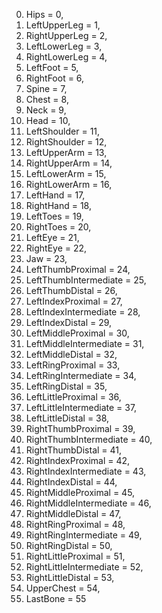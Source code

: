 0. Hips = 0,
1. LeftUpperLeg = 1,
2. RightUpperLeg = 2,
3. LeftLowerLeg = 3,
4. RightLowerLeg = 4,
5. LeftFoot = 5,
6. RightFoot = 6,
7. Spine = 7,
8. Chest = 8,
9. Neck = 9,
10. Head = 10,
11. LeftShoulder = 11,
12. RightShoulder = 12,
13. LeftUpperArm = 13,
14. RightUpperArm = 14,
15. LeftLowerArm = 15,
16. RightLowerArm = 16,
17. LeftHand = 17,
18. RightHand = 18,
19. LeftToes = 19,
20. RightToes = 20,
21. LeftEye = 21,
22. RightEye = 22,
23. Jaw = 23,
24. LeftThumbProximal = 24,
25. LeftThumbIntermediate = 25,
26. LeftThumbDistal = 26,
27. LeftIndexProximal = 27,
28. LeftIndexIntermediate = 28,
29. LeftIndexDistal = 29,
30. LeftMiddleProximal = 30,
31. LeftMiddleIntermediate = 31,
32. LeftMiddleDistal = 32,
33. LeftRingProximal = 33,
34. LeftRingIntermediate = 34,
35. LeftRingDistal = 35,
36. LeftLittleProximal = 36,
37. LeftLittleIntermediate = 37,
38. LeftLittleDistal = 38,
39. RightThumbProximal = 39,
40. RightThumbIntermediate = 40,
41. RightThumbDistal = 41,
42. RightIndexProximal = 42,
43. RightIndexIntermediate = 43,
44. RightIndexDistal = 44,
45. RightMiddleProximal = 45,
46. RightMiddleIntermediate = 46,
47. RightMiddleDistal = 47,
48. RightRingProximal = 48,
49. RightRingIntermediate = 49,
50. RightRingDistal = 50,
51. RightLittleProximal = 51,
52. RightLittleIntermediate = 52,
53. RightLittleDistal = 53,
54. UpperChest = 54,
55. LastBone = 55

